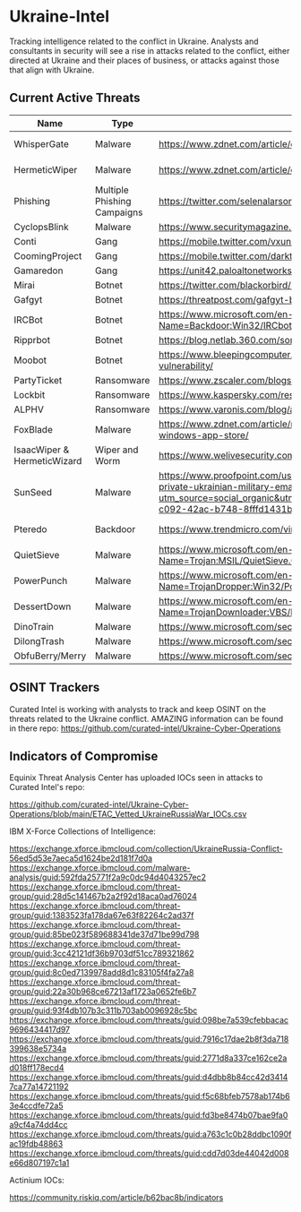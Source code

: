 # Ukraine-Intel
Tracking intelligence related to the conflict in Ukraine. 
Analysts and consultants in security will see a rise in attacks related to the conflict, either directed at Ukraine and their places of business, or attacks against those that align with Ukraine.

## Current Active Threats

| Name  | Type | Information | IOCs/Report |
| ------------- | ------------- | ------------- | ------------- |
| WhisperGate  | Malware | https://www.zdnet.com/article/cisa-fbi-warn-us-orgs-of-whispergate-and-hermeticwiper-malware/ | https://www.cisa.gov/uscert/ncas/alerts/aa22-057a |
| HermeticWiper  | Malware | https://www.zdnet.com/article/cisa-fbi-warn-us-orgs-of-whispergate-and-hermeticwiper-malware/ | https://www.cisa.gov/uscert/ncas/alerts/aa22-057a |
| Phishing | Multiple Phishing Campaigns | https://twitter.com/selenalarson/status/1498799190624796673 |
| CyclopsBlink | Malware | https://www.securitymagazine.com/articles/97145-russian-malware-cyclops-blink-exposed |
| Conti | Gang | https://mobile.twitter.com/vxunderground/status/1498060366445613056 |
| CoomingProject | Gang | https://mobile.twitter.com/darktracer_int/status/1497283943460077570 |
| Gamaredon | Gang | https://unit42.paloaltonetworks.com/gamaredon-primitive-bear-ukraine-update-2021/ |
| Mirai | Botnet | https://twitter.com/blackorbird/status/1497141052838330369 |
| Gafgyt | Botnet | https://threatpost.com/gafgyt-botnet-ddos-mirai/165424/ |
| IRCBot | Botnet | https://www.microsoft.com/en-us/wdsi/threats/malware-encyclopedia-description?Name=Backdoor:Win32/IRCbot |
| Ripprbot | Botnet | https://blog.netlab.360.com/some_details_of_the_ddos_attacks_targeting_ukraine_and_russia_in_recent_days/ |
| Moobot | Botnet | https://www.bleepingcomputer.com/news/security/moobot-botnet-spreading-via-hikvision-camera-vulnerability/ |
| PartyTicket | Ransomware | https://www.zscaler.com/blogs/security-research/technical-analysis-partyticket-ransomware |
| Lockbit | Ransomware | https://www.kaspersky.com/resource-center/threats/lockbit-ransomware |
| ALPHV | Ransomware | https://www.varonis.com/blog/alphv-blackcat-ransomware |
| FoxBlade | Malware | https://www.zdnet.com/article/microsoft-finds-foxblade-malware-on-ukrainian-systems-removing-rt-from-windows-app-store/ |
| IsaacWiper & HermeticWizard | Wiper and Worm | https://www.welivesecurity.com/2022/03/01/isaacwiper-hermeticwizard-wiper-worm-targeting-ukraine/ |
| SunSeed | Malware | https://www.proofpoint.com/us/blog/threat-insight/asylum-ambuscade-state-actor-uses-compromised-private-ukrainian-military-emails?utm_source=social_organic&utm_social_network=twitter&utm_campaign=ThreatInsight&utm_post_id=723c05c8-c092-42ac-b748-8fffd1431b08 |
| Pteredo | Backdoor | https://www.trendmicro.com/vinfo/us/threat-encyclopedia/malware/backdoor.win32.pterodo.a | calendas[.]ru, rebairaouf[.]ddns[.]net, krashand[.]ru |
| QuietSieve | Malware | https://www.microsoft.com/en-us/wdsi/threats/malware-encyclopedia-description?Name=Trojan:MSIL/QuietSieve.Gen!dha&threatId=-2147156097 |
| PowerPunch | Malware | https://www.microsoft.com/en-us/wdsi/threats/malware-encyclopedia-description?Name=TrojanDropper:Win32/PowerPunch.A!dha&threatId=-2147173278 |
| DessertDown | Malware | https://www.microsoft.com/en-us/wdsi/threats/malware-encyclopedia-description?Name=TrojanDownloader:VBS/DessertDown.A!dha&threatId=-2147156954 |
| DinoTrain | Malware | https://www.microsoft.com/security/blog/2022/02/04/actinium-targets-ukrainian-organizations/ |
| DilongTrash | Malware | https://www.microsoft.com/security/blog/2022/02/04/actinium-targets-ukrainian-organizations/ |
| ObfuBerry/Merry | Malware | https://www.microsoft.com/security/blog/2022/02/04/actinium-targets-ukrainian-organizations/ |

## OSINT Trackers

Curated Intel is working with analysts to track and keep OSINT on the threats related to the Ukraine conflict. AMAZING information can be found in there repo:
https://github.com/curated-intel/Ukraine-Cyber-Operations

## Indicators of Compromise
Equinix Threat Analysis Center has uploaded IOCs seen in attacks to Curated Intel's repo:

https://github.com/curated-intel/Ukraine-Cyber-Operations/blob/main/ETAC_Vetted_UkraineRussiaWar_IOCs.csv

IBM X-Force Collections of Intelligence:

https://exchange.xforce.ibmcloud.com/collection/UkraineRussia-Conflict-56ed5d53e7aeca5d1624be2d181f7d0a
https://exchange.xforce.ibmcloud.com/malware-analysis/guid:592fda25771f2a9c0dc94d4043257ec2 
https://exchange.xforce.ibmcloud.com/threat-group/guid:28d5c141467b2a2f92d18aca0ad76024 
https://exchange.xforce.ibmcloud.com/threat-group/guid:1383523fa178da67e63f82264c2ad37f 
https://exchange.xforce.ibmcloud.com/threat-group/guid:85be023f589688341de37d71be99d798 
https://exchange.xforce.ibmcloud.com/threat-group/guid:3cc42121df36b9703df51cc789321862 
https://exchange.xforce.ibmcloud.com/threat-group/guid:8c0ed7139978add8d1c83105f4fa27a8 
https://exchange.xforce.ibmcloud.com/threat-group/guid:22a30b968ce67213af1723a0652fe6b7 
https://exchange.xforce.ibmcloud.com/threat-group/guid:93f4db107b3c311b703ab0096928c5bc 
https://exchange.xforce.ibmcloud.com/threats/guid:098be7a539cfebbacac9696434417d97 
https://exchange.xforce.ibmcloud.com/threats/guid:7916c17dae2b8f3da718399638e5734a 
https://exchange.xforce.ibmcloud.com/threats/guid:2771d8a337ce162ce2ad018ff178ecd4 
https://exchange.xforce.ibmcloud.com/threats/guid:d4dbb8b84cc42d34147ca77a14721192 
https://exchange.xforce.ibmcloud.com/threats/guid:f5c68bfeb7578ab174b63e4ccdfe72a5 
https://exchange.xforce.ibmcloud.com/threats/guid:fd3be8474b07bae9fa0a9cf4a74dd4cc 
https://exchange.xforce.ibmcloud.com/threats/guid:a763c1c0b28ddbc1090fac19fdb48863 
https://exchange.xforce.ibmcloud.com/threats/guid:cdd7d03de44042d008e66d807197c1a1 

Actinium IOCs:

https://community.riskiq.com/article/b62bac8b/indicators
